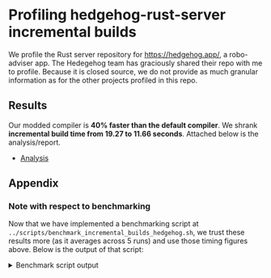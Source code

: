# Profiling hedgehog-rust-server incremental builds
We profile the Rust server repository for https://hedgehog.app/, a robo-adviser app. The Hedegehog team has graciously shared their repo with me to profile. Because it is closed source, we do not provide as much granular information as for the other projects profiled in this repo.

## Results
Our modded compiler is **40% faster than the default compiler**. We shrank **incremental build time from 19.27 to 11.66 seconds**. Attached below is the analysis/report.
- [Analysis](hedgehog_compiler_comparison_report.pdf)

## Appendix
### Note with respect to benchmarking
Now that we have implemented a benchmarking script at `../scripts/benchmark_incremental_builds_hedgehog.sh`, we trust these results more (as it averages across 5 runs) and use those timing figures above. Below is the output of that script:
<details>
<summary>Benchmark script output</summary>

```bash
Performing full build of nightly-2024-01-25...
Performing full build of kapnightly-2024-02-14...
Iteration 1 of 5:
nightly-2024-01-25 incremental runtime:
  Running average: 19.56 s
  Most recent: 19.56 s
kapnightly-2024-02-14 incremental runtime:
  Running average: 12.68 s
  Most recent: 12.68 s

Iteration 2 of 5:
nightly-2024-01-25 incremental runtime:
  Running average: 19.34 s
  Most recent: 19.12 s
kapnightly-2024-02-14 incremental runtime:
  Running average: 12.04 s
  Most recent: 11.41 s

Iteration 3 of 5:
nightly-2024-01-25 incremental runtime:
  Running average: 19.31 s
  Most recent: 19.25 s
kapnightly-2024-02-14 incremental runtime:
  Running average: 11.85 s
  Most recent: 11.46 s

Iteration 4 of 5:
nightly-2024-01-25 incremental runtime:
  Running average: 19.29 s
  Most recent: 19.23 s
kapnightly-2024-02-14 incremental runtime:
  Running average: 11.73 s
  Most recent: 11.39 s

Iteration 5 of 5:
nightly-2024-01-25 incremental runtime:
  Running average: 19.27 s
  Most recent: 19.21 s
kapnightly-2024-02-14 incremental runtime:
  Running average: 11.66 s
  Most recent: 11.40 s

nightly-2024-01-25 avg incremental runtime: 19.27 s
kapnightly-2024-02-14 avg incremental runtime: 11.66 s
```
</details>

